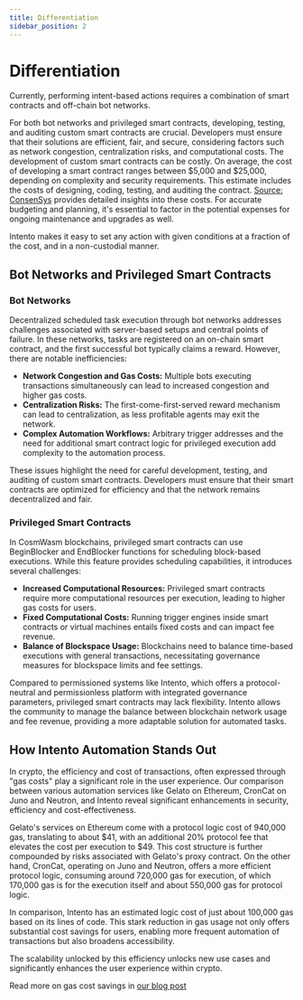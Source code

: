 ```yaml
---
title: Differentiation
sidebar_position: 2
---
```


# Differentiation

Currently, performing intent-based actions requires a combination of smart contracts and off-chain bot networks.

For both bot networks and privileged smart contracts, developing, testing, and auditing custom smart contracts are crucial. Developers must ensure that their solutions are efficient, fair, and secure, considering factors such as network congestion, centralization risks, and computational costs.
The development of custom smart contracts can be costly. On average, the cost of developing a smart contract ranges between $5,000 and $25,000, depending on complexity and security requirements. This estimate includes the costs of designing, coding, testing, and auditing the contract. [Source: ConsenSys](https://consensys.net/blog/blockchain-development/the-cost-of-developing-a-smart-contract/) provides detailed insights into these costs. For accurate budgeting and planning, it's essential to factor in the potential expenses for ongoing maintenance and upgrades as well.

Intento makes it easy to set any action with given conditions at a fraction of the cost, and in a non-custodial manner.

## Bot Networks and Privileged Smart Contracts

### Bot Networks

Decentralized scheduled task execution through bot networks addresses challenges associated with server-based setups and central points of failure. In these networks, tasks are registered on an on-chain smart contract, and the first successful bot typically claims a reward. However, there are notable inefficiencies:

- **Network Congestion and Gas Costs:** Multiple bots executing transactions simultaneously can lead to increased congestion and higher gas costs.
- **Centralization Risks:** The first-come-first-served reward mechanism can lead to centralization, as less profitable agents may exit the network.
- **Complex Automation Workflows:** Arbitrary trigger addresses and the need for additional smart contract logic for privileged execution add complexity to the automation process.

These issues highlight the need for careful development, testing, and auditing of custom smart contracts. Developers must ensure that their smart contracts are optimized for efficiency and that the network remains decentralized and fair.

### Privileged Smart Contracts

In CosmWasm blockchains, privileged smart contracts can use BeginBlocker and EndBlocker functions for scheduling block-based executions. While this feature provides scheduling capabilities, it introduces several challenges:

- **Increased Computational Resources:** Privileged smart contracts require more computational resources per execution, leading to higher gas costs for users.
- **Fixed Computational Costs:** Running trigger engines inside smart contracts or virtual machines entails fixed costs and can impact fee revenue.
- **Balance of Blockspace Usage:** Blockchains need to balance time-based executions with general transactions, necessitating governance measures for blockspace limits and fee settings.

Compared to permissioned systems like Intento, which offers a protocol-neutral and permissionless platform with integrated governance parameters, privileged smart contracts may lack flexibility. Intento allows the community to manage the balance between blockchain network usage and fee revenue, providing a more adaptable solution for automated tasks.

## How Intento Automation Stands Out

In crypto, the efficiency and cost of transactions, often expressed through "gas costs" play a significant role in the user experience. Our comparison between various automation services like Gelato on Ethereum, CronCat on Juno and Neutron, and Intento reveal significant enhancements in security, efficiency and cost-effectiveness.

Gelato's services on Ethereum come with a protocol logic cost of 940,000 gas, translating to about $41, with an additional 20% protocol fee that elevates the cost per execution to $49. This cost structure is further compounded by risks associated with Gelato's proxy contract. On the other hand, CronCat, operating on Juno and Neutron, offers a more efficient protocol logic, consuming around 720,000 gas for execution, of which 170,000 gas is for the execution itself and about 550,000 gas for protocol logic.

In comparison, Intento has an estimated logic cost of just about 100,000 gas based on its lines of code. This stark reduction in gas usage not only offers substantial cost savings for users, enabling more frequent automation of transactions but also broadens accessibility.

The scalability unlocked by this efficiency unlocks new use cases and significantly enhances the user experience within crypto.

Read more on gas cost savings in [our blog post](https://intento.zone/post/gas-cost-in-action-processing-an-analysis/)
